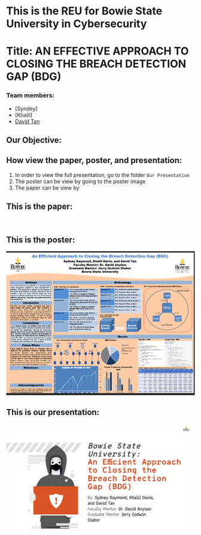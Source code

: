 # This is the REU for Bowie State University in Cybersecurity

# Title: AN EFFECTIVE APPROACH TO CLOSING THE BREACH DETECTION GAP (BDG) 

### Team members: 
- [Syndey]
- [Khalil]
- [David Tan](https://github.com/skytruong90)

## Our Objective: 

## How view the paper, poster, and presentation:
1. In order to view the full presentation, go to the folder `Our Presentation`
2. The poster can be view by going to the poster image 
3. The paper can be view by

## This is the paper:
<img src="" width="320">

## This is the poster:
<img src="poster.png" width="600">

## This is our presentation:
<img src="presentation.png" width="500">
